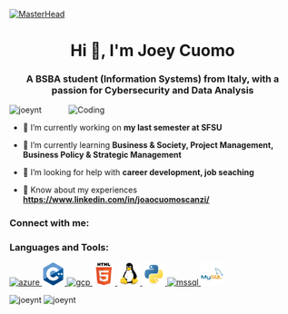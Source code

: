 [![MasterHead](https://solcyber.com/wp-content/uploads/2022/02/SOL-SolCyber-Cybersecurity-Predictions-for-2022-Blog-Banner.jpg)](https://rishavchanda.io)
<h1 align="center">Hi 👋, I'm Joey Cuomo </h1>
<h3 align="center">A BSBA student (Information Systems) from Italy, with a passion for Cybersecurity and Data Analysis</h3>
<img align="right" alt="Coding" width="400" src="https://blog.imarticus.org/wp-content/uploads/2021/12/djbwgfw.gif">

<p align="left"> <img src="https://komarev.com/ghpvc/?username=joeynt&label=Profile%20views&color=0e75b6&style=flat" alt="joeynt" /> </p>

- 🔭 I’m currently working on **my last semester at SFSU**

- 🌱 I’m currently learning **Business & Society, Project Management, Business Policy & Strategic Management**

- 🤝 I’m looking for help with **career development, job seaching**

- 📄 Know about my experiences **https://www.linkedin.com/in/joaocuomoscanzi/**

<h3 align="left">Connect with me:</h3>
<p align="left">
</p>

<h3 align="left">Languages and Tools:</h3>
<p align="left"> <a href="https://azure.microsoft.com/en-in/" target="_blank" rel="noreferrer"> <img src="https://www.vectorlogo.zone/logos/microsoft_azure/microsoft_azure-icon.svg" alt="azure" width="40" height="40"/> </a> <a href="https://www.w3schools.com/cpp/" target="_blank" rel="noreferrer"> <img src="https://raw.githubusercontent.com/devicons/devicon/master/icons/cplusplus/cplusplus-original.svg" alt="cplusplus" width="40" height="40"/> </a> <a href="https://cloud.google.com" target="_blank" rel="noreferrer"> <img src="https://www.vectorlogo.zone/logos/google_cloud/google_cloud-icon.svg" alt="gcp" width="40" height="40"/> </a> <a href="https://www.w3.org/html/" target="_blank" rel="noreferrer"> <img src="https://raw.githubusercontent.com/devicons/devicon/master/icons/html5/html5-original-wordmark.svg" alt="html5" width="40" height="40"/> </a> <a href="https://www.linux.org/" target="_blank" rel="noreferrer"> <img src="https://raw.githubusercontent.com/devicons/devicon/master/icons/linux/linux-original.svg" alt="linux" width="40" height="40"/> </a> <a href="https://www.python.org" target="_blank" rel="noreferrer"> <img src="https://raw.githubusercontent.com/devicons/devicon/master/icons/python/python-original.svg" alt="python" width="40" height="40"/> </a> <a href="https://www.microsoft.com/en-us/sql-server" target="_blank" rel="noreferrer"> <img src="https://www.svgrepo.com/show/303229/microsoft-sql-server-logo.svg" alt="mssql" width="40" height="40"/> </a> <a href="https://www.mysql.com/" target="_blank" rel="noreferrer"> <img src="https://raw.githubusercontent.com/devicons/devicon/master/icons/mysql/mysql-original-wordmark.svg" alt="mysql" width="40" height="40"/> </a> </p>

<div class="containerdiv">
    <img border="0" src="https://github-readme-streak-stats.herokuapp.com/?user=joeynt&" alt="joeynt">
    <img class="cornerimage" border="0" src="https://github-readme-stats.vercel.app/api?username=joeynt&show_icons=true&locale=en" alt="joeynt">
<div>
